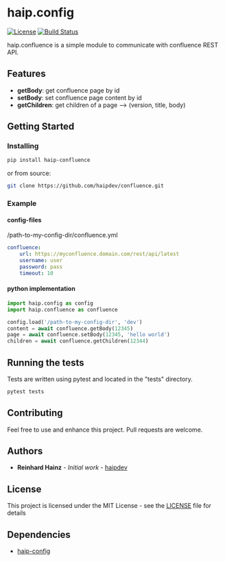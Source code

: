 # haip.config

[![License](https://img.shields.io/github/license/haipdev/confluence.svg)](LICENSE)
[![Build Status](https://travis-ci.org/haipdev/confluence.svg?branch=master)](https://travis-ci.org/haipdev/confluence)

haip.confluence is a simple module to communicate with confluence REST API.

## Features

-   **getBody**: get confluence page by id
-   **setBody**: set confluence page content by id
-   **getChildren**: get children of a page --> (version, title, body)

## Getting Started

### Installing

```sh
pip install haip-confluence
```

or from source:

```sh
git clone https://github.com/haipdev/confluence.git
```

### Example

#### config-files

/path-to-my-config-dir/confluence.yml

```yaml
confluence:
    url: https://myconfluence.domain.com/rest/api/latest
    username: user
    password: pass
    timeout: 10
```

#### python implementation

```python
import haip.config as config
import haip.confluence as confluence

config.load('/path-to-my-config-dir', 'dev')
content = await confluence.getBody(12345)
page = await confluence.setBody(12345, 'hello world')
children = await confluence.getChildren(12344)
```

## Running the tests

Tests are written using pytest and located in the "tests" directory.

```sh
pytest tests
```

## Contributing

Feel free to use and enhance this project. Pull requests are welcome.

## Authors

-   **Reinhard Hainz** - _Initial work_ - [haipdev](https://github.com/haipdev)

## License

This project is licensed under the MIT License - see the [LICENSE](LICENSE) file for details

## Dependencies

-   [haip-config](https://github.com/haipdev/config)
